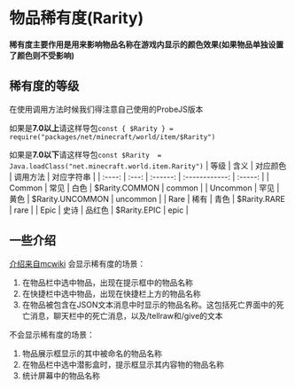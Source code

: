 # 物品稀有度(Rarity)
**稀有度主要作用是用来影响物品名称在游戏内显示的颜色效果(如果物品单独设置了颜色则不受影响)**
## 稀有度的等级
在使用调用方法时候我们得注意自己使用的ProbeJS版本

如果是**7.0以上**请这样导包`const { $Rarity } = require("packages/net/minecraft/world/item/$Rarity")`

如果是**7.0以下**请这样导包`const $Rarity  = Java.loadClass("net.minecraft.world.item.Rarity")`
|  等级  |  含义  | 对应颜色 | 调用方法  |  对应字符串  |
| :----: | :---: | :------: | :------------: | :-----: |
| Common |  常见  |   白色  |  $Rarity.COMMON | common |
| Uncommon | 罕见 |   黄色  |  $Rarity.UNCOMMON | uncommon |
|   Rare   | 稀有 |   青色  |  $Rarity.RARE | rare |
|   Epic   | 史诗 |  品红色 |   $Rarity.EPIC | epic |

## 一些介绍
[介绍来自mcwiki](https://zh.minecraft.wiki/w/%E7%A8%80%E6%9C%89%E5%BA%A6?variant=zh-cn)
会显示稀有度的场景：
1. 在物品栏中选中物品，出现在提示框中的物品名称
2. 在快捷栏中选中物品，出现在快捷栏上方的物品名称
3. 在物品被包含在JSON文本消息中时显示的物品名称。这包括死亡界面中的死亡消息，聊天栏中的死亡消息，以及/tellraw和/give的文本

不会显示稀有度的场景：
1. 物品展示框显示的其中被命名的物品名称
2. 在物品栏中选中潜影盒时，提示框显示其内容物的物品名称
3. 统计屏幕中的物品名称